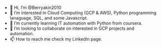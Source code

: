 - 👋 Hi, I’m @Berryakin2010
- 👀 I’m interested in Cloud Computing (GCP & AWS), Python programming lanaguage, SQL, and some Javascript.
- 🌱 I’m currently learning IT automation with Python from coursera.
- 💞️ I’m looking to collaborate on interested in GCP projects and automation.
- 📫 How to reach me check my LinkedIn page.

<!---
Berryakin2010/Berryakin2010 is a ✨ special ✨ repository because its `README.md` (this file) appears on your GitHub profile.
You can click the Preview link to take a look at your changes.
--->
